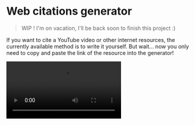 # Web citations generator

> WIP ! I'm on vacation, I'll be back soon to finish this project :)

If you want to cite a YouTube video or other internet resources, the currently available method is to write it yourself. But wait... now you only need to copy and paste the link of the resource into the generator!

<video src='/assets/vid.mp4' width='300'/>

## Usage

Clone the repository:

```bash
git clone
```

Set up the environment variables (google api key):

```bash
cp .env.example .env
```

Run the project:

```bash
bun install
bun run dev
```

## Contributing

Nothing super usefull for now but usefull for me! If you have some ideas, feel free to open an issue or a pull request!!
